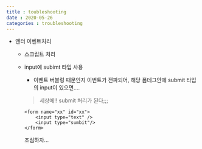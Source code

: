 ```yaml
---
title : toubleshooting
date : 2020-05-26
categories : troubleshooting
---
```


+ 엔터 이벤트처리
	+ 스크립트 처리
	+ input에 subimt 타입 사용
		+ 이벤트 버블링 때문인지 이번트가 전파되어, 해당 폼테그안에 submit 타입의 input이 있으면....
		> 세상에!! submit 처리가 된다;;;
		
		```
		<form name="xx" id="xx">
			<input type="text" /> 
			<input type="sumbit"/>
		</form>
		```
		
		조심하자...
